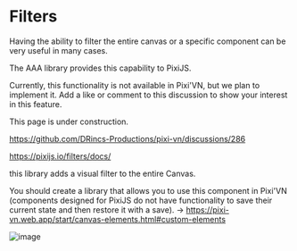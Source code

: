 # Filters

Having the ability to filter the entire canvas or a specific component can be very useful in many cases.

The AAA library provides this capability to PixiJS.

Currently, this functionality is not available in Pixi'VN, but we plan to implement it. Add a like or comment to this discussion to show your interest in this feature.

This page is under construction.

<https://github.com/DRincs-Productions/pixi-vn/discussions/286>

<https://pixijs.io/filters/docs/>

this library adds a visual filter to the entire Canvas.

You should create a library that allows you to use this component in Pixi'VN (components designed for PixiJS do not have functionality to save their current state and then restore it with a save). -> <https://pixi-vn.web.app/start/canvas-elements.html#custom-elements>

![image](https://filters.pixijs.download/main/screenshots/shockwave.gif?v=3)
